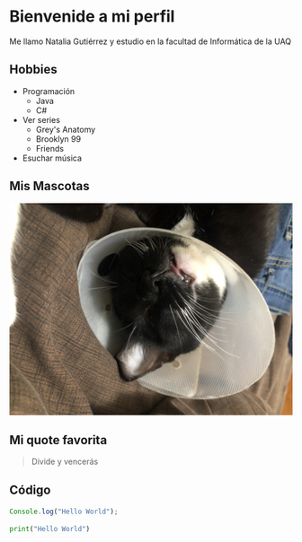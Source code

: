 # Bienvenide a mi perfil

Me llamo Natalia Gutiérrez y estudio en la facultad de Informática de la UAQ

## Hobbies

- Programación
    - Java
    - C#
- Ver series
    - Grey's Anatomy
    - Brooklyn 99
    - Friends
- Esuchar música

## Mis Mascotas

![Foto de mi mascota](galleta.JPG)

## Mi quote favorita

> Divide y vencerás

## Código

```javascript
Console.log("Hello World");
```

```python
print("Hello World")
```
